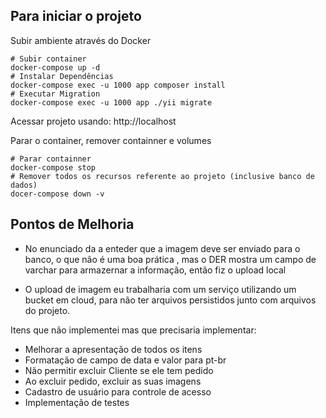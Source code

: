 ## Para iniciar o projeto

Subir ambiente através do Docker
```
# Subir container
docker-compose up -d
# Instalar Dependências
docker-compose exec -u 1000 app composer install
# Executar Migration
docker-compose exec -u 1000 app ./yii migrate  

```

Acessar projeto usando:
http://localhost


Parar o container, remover containner e volumes
```
# Parar containner
docker-compose stop
# Remover todos os recursos referente ao projeto (inclusive banco de dados)
docer-compose down -v
```

## Pontos de Melhoria

* No enunciado da a enteder que a imagem deve ser enviado para o banco, o que não é uma boa prática , mas o DER mostra um campo de varchar para armazernar a informação, então fiz o upload local

* O upload de imagem eu trabalharia com um serviço utilizando um bucket em cloud, para não ter arquivos persistidos junto com arquivos do projeto.

Itens que não implementei mas que precisaria implementar:

* Melhorar a apresentação de todos os itens
* Formatação de campo de data e valor para pt-br
* Não permitir excluir Cliente se ele tem pedido
* Ao excluir pedido, excluir as suas imagens
* Cadastro de usuário para controle de acesso
* Implementação de testes

